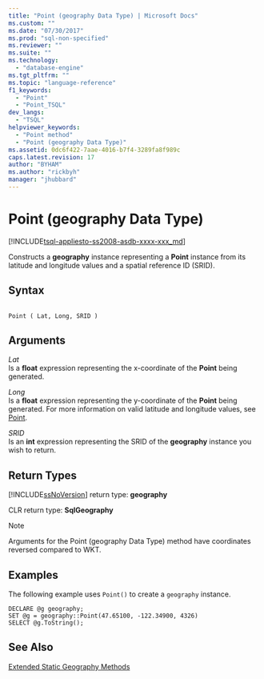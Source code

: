 ```yaml
---
title: "Point (geography Data Type) | Microsoft Docs"
ms.custom: ""
ms.date: "07/30/2017"
ms.prod: "sql-non-specified"
ms.reviewer: ""
ms.suite: ""
ms.technology: 
  - "database-engine"
ms.tgt_pltfrm: ""
ms.topic: "language-reference"
f1_keywords: 
  - "Point"
  - "Point_TSQL"
dev_langs: 
  - "TSQL"
helpviewer_keywords: 
  - "Point method"
  - "Point (geography Data Type)"
ms.assetid: 0dc6f422-7aae-4016-b7f4-3289fa8f989c
caps.latest.revision: 17
author: "BYHAM"
ms.author: "rickbyh"
manager: "jhubbard"
---
```

# Point (geography Data Type)
[!INCLUDE[tsql-appliesto-ss2008-asdb-xxxx-xxx_md](../../includes/tsql-appliesto-ss2008-asdb-xxxx-xxx-md.md)]

Constructs a **geography** instance representing a **Point** instance from its latitude and longitude values and a spatial reference ID (SRID).
  
## Syntax  
  
```  
  
Point ( Lat, Long, SRID )  
```  
  
## Arguments  
 *Lat*  
 Is a **float** expression representing the x-coordinate of the **Point** being generated.  
  
 *Long*  
 Is a **float** expression representing the y-coordinate of the **Point** being generated. For more information on valid latitude and longitude values, see [Point](../../relational-databases/spatial/point.md).  
  
 *SRID*  
 Is an **int** expression representing the SRID of the **geography** instance you wish to return.  
  
## Return Types  
 [!INCLUDE[ssNoVersion](../../includes/ssnoversion-md.md)] return type: **geography**  
  
 CLR return type: **SqlGeography**  
  
> [!NOTE]  
>  Arguments for the Point (geography Data Type) method have coordinates reversed compared to WKT.  
  
## Examples  
 The following example uses `Point()` to create a `geography` instance.  
  
```  
DECLARE @g geography;   
SET @g = geography::Point(47.65100, -122.34900, 4326)  
SELECT @g.ToString();  
```  
  
## See Also  
 [Extended Static Geography Methods](../../t-sql/spatial-geography/extended-static-geography-methods.md)  
  
  
